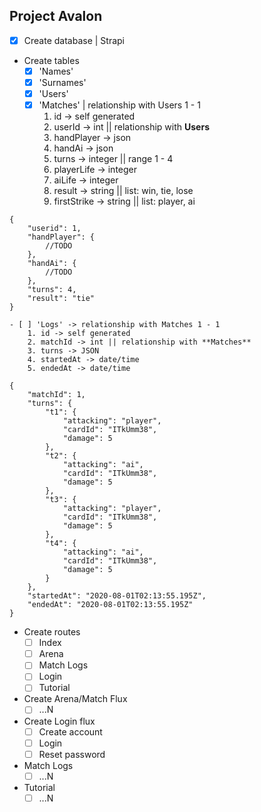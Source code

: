 ## Project Avalon

- [x] Create database | Strapi

* Create tables
    - [x] 'Names'
    - [x] 'Surnames'
    - [x] 'Users'
    - [x] 'Matches' | relationship with Users 1 - 1
        1. id -> self generated
        2. userId -> int || relationship with **Users**
        3. handPlayer -> json
        4. handAi -> json
        5. turns -> integer || range 1 - 4
        6. playerLife -> integer
        7. aiLife -> integer
        8. result -> string || list: win, tie, lose
        9. firstStrike -> string || list: player, ai
```
{
    "userid": 1,
    "handPlayer": {
        //TODO
    },
    "handAi": {
        //TODO
    },
    "turns": 4,
    "result": "tie"
}        
```

    - [ ] 'Logs' -> relationship with Matches 1 - 1
        1. id -> self generated
        2. matchId -> int || relationship with **Matches**
        3. turns -> JSON
        4. startedAt -> date/time
        5. endedAt -> date/time

```
{
    "matchId": 1,
    "turns": {
        "t1": {
            "attacking": "player",
            "cardId": "ITkUmm38",
            "damage": 5
        },
        "t2": {
            "attacking": "ai",
            "cardId": "ITkUmm38",
            "damage": 5
        },
        "t3": {
            "attacking": "player",
            "cardId": "ITkUmm38",
            "damage": 5
        },
        "t4": {
            "attacking": "ai",
            "cardId": "ITkUmm38",
            "damage": 5
        }				
    },
    "startedAt": "2020-08-01T02:13:55.195Z",
    "endedAt": "2020-08-01T02:13:55.195Z"
}
```

* Create routes
    - [ ] Index
    - [ ] Arena
    - [ ] Match Logs
    - [ ] Login
    - [ ] Tutorial

* Create Arena/Match Flux
    - [ ] ...N

* Create Login flux
    - [ ] Create account
    - [ ] Login
    - [ ] Reset password

* Match Logs
    - [ ] ...N

* Tutorial
    - [ ] ...N